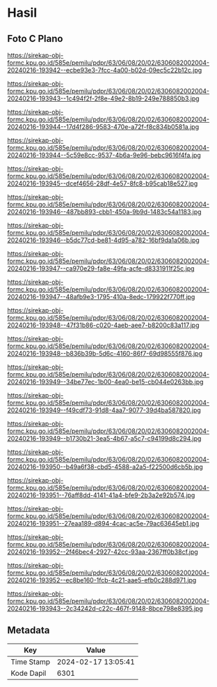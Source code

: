 # Hasil

## Foto C Plano

https://sirekap-obj-formc.kpu.go.id/585e/pemilu/pdpr/63/06/08/20/02/6306082002004-20240216-193942--ecbe93e3-7fcc-4a00-b02d-09ec5c22b12c.jpg

https://sirekap-obj-formc.kpu.go.id/585e/pemilu/pdpr/63/06/08/20/02/6306082002004-20240216-193943--1c494f2f-2f8e-49e2-8b19-249e788850b3.jpg

https://sirekap-obj-formc.kpu.go.id/585e/pemilu/pdpr/63/06/08/20/02/6306082002004-20240216-193944--17d4f286-9583-470e-a72f-f8c834b0581a.jpg

https://sirekap-obj-formc.kpu.go.id/585e/pemilu/pdpr/63/06/08/20/02/6306082002004-20240216-193944--5c59e8cc-9537-4b6a-9e96-bebc9616f4fa.jpg

https://sirekap-obj-formc.kpu.go.id/585e/pemilu/pdpr/63/06/08/20/02/6306082002004-20240216-193945--dcef4656-28df-4e57-8fc8-b95cab18e527.jpg

https://sirekap-obj-formc.kpu.go.id/585e/pemilu/pdpr/63/06/08/20/02/6306082002004-20240216-193946--487bb893-cbb1-450a-9b9d-1483c54a1183.jpg

https://sirekap-obj-formc.kpu.go.id/585e/pemilu/pdpr/63/06/08/20/02/6306082002004-20240216-193946--b5dc77cd-be81-4d95-a782-16bf9da1a06b.jpg

https://sirekap-obj-formc.kpu.go.id/585e/pemilu/pdpr/63/06/08/20/02/6306082002004-20240216-193947--ca970e29-fa8e-49fa-acfe-d8331911f25c.jpg

https://sirekap-obj-formc.kpu.go.id/585e/pemilu/pdpr/63/06/08/20/02/6306082002004-20240216-193947--48afb9e3-1795-410a-8edc-179922f770ff.jpg

https://sirekap-obj-formc.kpu.go.id/585e/pemilu/pdpr/63/06/08/20/02/6306082002004-20240216-193948--47f31b86-c020-4aeb-aee7-b8200c83a117.jpg

https://sirekap-obj-formc.kpu.go.id/585e/pemilu/pdpr/63/06/08/20/02/6306082002004-20240216-193948--b836b39b-5d6c-4160-86f7-69d98555f876.jpg

https://sirekap-obj-formc.kpu.go.id/585e/pemilu/pdpr/63/06/08/20/02/6306082002004-20240216-193949--34be77ec-1b00-4ea0-be15-cb044e0263bb.jpg

https://sirekap-obj-formc.kpu.go.id/585e/pemilu/pdpr/63/06/08/20/02/6306082002004-20240216-193949--f49cdf73-91d8-4aa7-9077-39d4ba587820.jpg

https://sirekap-obj-formc.kpu.go.id/585e/pemilu/pdpr/63/06/08/20/02/6306082002004-20240216-193949--b1730b21-3ea5-4b67-a5c7-c94199d8c294.jpg

https://sirekap-obj-formc.kpu.go.id/585e/pemilu/pdpr/63/06/08/20/02/6306082002004-20240216-193950--b49a6f38-cbd5-4588-a2a5-f22500d6cb5b.jpg

https://sirekap-obj-formc.kpu.go.id/585e/pemilu/pdpr/63/06/08/20/02/6306082002004-20240216-193951--76aff8dd-4141-41a4-bfe9-2b3a2e92b574.jpg

https://sirekap-obj-formc.kpu.go.id/585e/pemilu/pdpr/63/06/08/20/02/6306082002004-20240216-193951--27eaa189-d894-4cac-ac5e-79ac63645eb1.jpg

https://sirekap-obj-formc.kpu.go.id/585e/pemilu/pdpr/63/06/08/20/02/6306082002004-20240216-193952--2f46bec4-2927-42cc-93aa-2367ff0b38cf.jpg

https://sirekap-obj-formc.kpu.go.id/585e/pemilu/pdpr/63/06/08/20/02/6306082002004-20240216-193952--ec8be160-1fcb-4c21-aae5-efb0c288d971.jpg

https://sirekap-obj-formc.kpu.go.id/585e/pemilu/pdpr/63/06/08/20/02/6306082002004-20240216-193943--2c34242d-c22c-467f-9148-8bce798e8395.jpg


## Metadata

| Key        | Value               |
| ---------- | ------------------- |
| Time Stamp | 2024-02-17 13:05:41 |
| Kode Dapil | 6301                |



